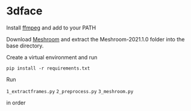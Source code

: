 # 3dface
 
Install [ffmpeg](https://www.ffmpeg.org/download.html) and add to your PATH

Download [Meshroom](https://github.com/alicevision/meshroom/releases/tag/v2021.1.0) and extract the Meshroom-2021.1.0 folder into the base directory.

Create a virtual environment and run

```
pip install -r requirements.txt
```

Run

`1_extractframes.py`
`2_preprocess.py`
`3_meshroom.py`

in order